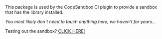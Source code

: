 This package is used by the CodeSandbox CI plugin to provide a sandbox that has
the library installed.

_You most likely don't need to touch anything here, we haven't for years..._

Testing out the sandbox? [CLICK HERE!](src/do-something.ts)
